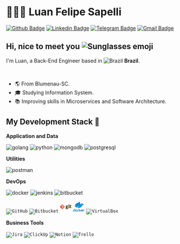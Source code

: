 # 👨🏼‍🚀 Luan Felipe Sapelli

[![Github Badge](https://img.shields.io/badge/-Github-000?style=for-the-badge&logo=Github&logoColor=white&link=https://github.com/luansapelli)](https://github.com/luansapelli)
[![Linkedin Badge](https://img.shields.io/badge/-LinkedIn-blue?style=for-the-badge&logo=Linkedin&logoColor=white&link=https://www.linkedin.com/in/luansapelli/)](https://www.linkedin.com/in/luansapelli/)
[![Telegram Badge](https://img.shields.io/badge/-Telegram-1ca0f1?style=for-the-badge&labelColor=1ca0f1&logo=telegram&logoColor=white&link=https://t.me/luansapelli)](https://t.me/luansapelli)
[![Gmail Badge](https://img.shields.io/badge/-Gmail-c14438?style=for-the-badge&logo=Gmail&logoColor=white&link=mailto:luansapelli@gmail.com)](mailto:luansapelli@gmail.com)

## Hi, nice to meet you <img width="30" src="https://emojis.slackmojis.com/emojis/images/1531849430/4246/blob-sunglasses.gif?1531849430" alt="Sunglasses emoji" />

<p>
  I'm Luan, a Back-End Engineer based in 
  <img width="16" src="https://www.flaticon.com/svg/static/icons/svg/197/197386.svg" alt="Brazil" />
  <b>Brazil</b>.
</p>

<br/>

- 🌎 From Blumenau-SC.
- 🎓 Studying Information System.
- 📚 Improving skills in Microservices and Software Architecture.

## My Development Stack 🚀

**Application and Data**
<p>
<img height="32" src="https://cdn.iconscout.com/icon/free/png-256/go-77-1175166.png" alt="golang"/>
<img height="32" src="https://cdn.iconscout.com/icon/free/png-256/python-2-226051.png" alt="python"/>
<img height="32" src="https://cdn.iconscout.com/icon/free/png-256/mongodb-4-1175139.png" alt="mongodb"/>
<img height="32" src="https://cdn.iconscout.com/icon/free/png-256/postgresql-8-1175119.png" alt="postgresql"/>
</p>

**Utilities**
<p>
<img height="32" src="https://sdtimes.com/wp-content/uploads/2018/08/logo-glyph.png" alt="postman"/>
</p>

**DevOps**
<p>
<img height="32" src="https://cdn.iconscout.com/icon/free/png-256/docker-12-1175229.png" alt="docker"/>
<img height="32" src="https://cdn.iconscout.com/icon/free/png-256/jenkins-1-282385.png" alt="jenkins"/>
<img height="32" src="https://cdn4.iconfinder.com/data/icons/logos-and-brands/512/44_Bitbucket_logo_logos-512.png" alt="bitbucket"/>
</p>

<code><img height="32" src="https://cdn3.iconfinder.com/data/icons/inficons/512/github.png" alt="GitHub"/></code>
<code><img height="32" src="https://cdn4.iconfinder.com/data/icons/logos-and-brands/512/44_Bitbucket_logo_logos-512.png" alt="Bitbucket"/></code>
<code><img height="32" src="https://raw.githubusercontent.com/github/explore/80688e429a7d4ef2fca1e82350fe8e3517d3494d/topics/git/git.png" alt="Git"/></code>
<code><img height="32" src="https://raw.githubusercontent.com/github/explore/80688e429a7d4ef2fca1e82350fe8e3517d3494d/topics/docker/docker.png" alt="Docker"/></code>
<code><img height="32" src="https://img.utdstc.com/icon/c2f/773/c2f7733df6524599afea694769062bc12d389fb4178f8be7b644c5e802fbbc17:200" alt="VirtualBox"/></code>

**Business Tools**

<code><img height="32" src="https://cdn.worldvectorlogo.com/logos/jira-1.svg" alt="Jira"/></code>
<code><img height="32" src="https://232924.apps.zdusercontent.com/232924/assets/1579259063-9eaa196f4d4eeff0ff0c915b800a9730/logo.png" alt="ClickUp"/></code>
<code><img height="32" src="https://cdn.iconscout.com/icon/free/png-512/notion-1693557-1442598.png" alt="Notion"/></code>
<code><img height="32" src="https://cdn.iconscout.com/icon/free/png-512/trello-6-569395.png" alt="Trello"/></code>

<br/>
